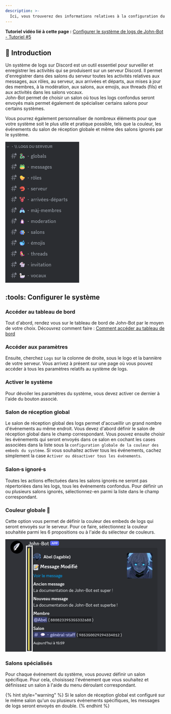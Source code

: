 ```yaml
---
description: >-
  Ici, vous trouverez des informations relatives à la configuration du système de logs de John-Bot.
---
```


**Tutoriel vidéo lié à cette page :** [Configurer le système de logs de John-Bot - Tutoriel #5](https://youtu.be/FE8a_8NTkeQ)

## :rocket: Introduction
Un système de logs sur Discord est un outil essentiel pour surveiller et enregistrer les activités qui se produisent sur un serveur Discord. Il permet d'enregistrer dans des salons du serveur toutes les activités relatives aux messages, aux rôles, au serveur, aux arrivées et départs, aux mises à jour des membres, à la modération, aux salons, aux emojis, aux threads (fils) et aux activités dans les salons vocaux.
<br/> John-Bot permet de choisir un salon où tous les logs confondus seront envoyés mais permet également de spécialiser certains salons pour certains systèmes.

Vous pourrez également personnaliser de nombreux éléments pour que votre système soit le plus utile et pratique possible, tels que la couleur, les événements du salon de réception globale et même des salons ignorés par le système.

![Exemple d'un système de logs sur un serveur Discord](../../.gitbook/assets/logs_example.png)

## :tools: Configurer le système

### Accéder au tableau de bord

Tout d'abord, rendez vous sur le tableau de bord de John-Bot par le moyen de votre choix. Découvrez comment faire : [Comment accéder au tableau de bord](../../guide/base.md#pushpin-accéder-au-tableau-de-bord)

### Accéder aux paramètres

Ensuite, cherchez `Logs` sur la colonne de droite, sous le logo et la bannière de votre serveur. Vous arrivez à présent sur une page où vous pouvez accéder à tous les paramètres relatifs au système de logs.

### Activer le système

Pour dévoiler les paramètres du système, vous devez activer ce dernier à l'aide du bouton associé.

### Salon de réception global

Le salon de réception global des logs permet d'accueillir un grand nombre d'événements au même endroit. Vous devez d'abord définir le salon de réception global dans le champ correspondant. Vous pouvez ensuite choisir les événements qui seront envoyés dans ce salon en cochant les cases associées dans la liste sous la `configuration globale de la couleur des embeds du système`. Si vous souhaitez activer tous les événements, cachez simplement la case `Activer ou désactiver tous les événements`.

### Salon⸱s ignoré⸱s

Toutes les actions effectuées dans les salons ignorés ne seront pas répertoriées dans les logs, tous les événements confondus. Pour définir un ou plusieurs salons ignorés, sélectionnez-en parmi la liste dans le champ correspondant.

### Couleur globale :gem:

Cette option vous permet de définir la couleur des embeds de logs qui seront envoyés sur le serveur. Pour ce faire, sélectionnez la couleur souhaitée parmi les 6 propositions ou à l'aide du sélecteur de couleurs.

![Exemple d'un message de logs sur un serveur Discord avec la couleur de l'embed mise en évidence](../../.gitbook/assets/logs_color_exeample.png)

### Salons spécialisés

Pour chaque événement du système, vous pouvez définir un salon spécifique. Pour cela, choisissez l'événement que vous souhaitez et définissez un salon à l'aide du menu déroulant correspondant.

{% hint style="warning" %}
Si le salon de réception global est configuré sur le même salon qu'un ou plusieurs événements spécifiques, les messages de logs seront envoyés en double.
{% endhint %}